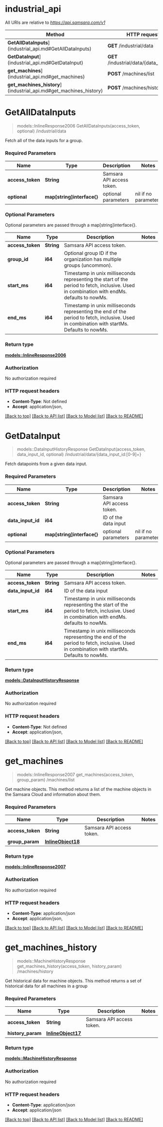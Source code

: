 # industrial_api

All URIs are relative to *https://api.samsara.com/v1*

Method | HTTP request | Description
------------- | ------------- | -------------
**GetAllDataInputs**](industrial_api.md#GetAllDataInputs) | **GET** /industrial/data | /industrial/data
**GetDataInput**](industrial_api.md#GetDataInput) | **GET** /industrial/data/{data_input_id} | /industrial/data/{data_input_id:[0-9]+}
**get_machines**](industrial_api.md#get_machines) | **POST** /machines/list | /machines/list
**get_machines_history**](industrial_api.md#get_machines_history) | **POST** /machines/history | /machines/history


# **GetAllDataInputs**
> models::InlineResponse2006 GetAllDataInputs(access_token, optional)
/industrial/data

Fetch all of the data inputs for a group.

### Required Parameters

Name | Type | Description  | Notes
------------- | ------------- | ------------- | -------------
  **access_token** | **String**| Samsara API access token. | 
 **optional** | **map[string]interface{}** | optional parameters | nil if no parameters

### Optional Parameters
Optional parameters are passed through a map[string]interface{}.

Name | Type | Description  | Notes
------------- | ------------- | ------------- | -------------
 **access_token** | **String**| Samsara API access token. | 
 **group_id** | **i64**| Optional group ID if the organization has multiple groups (uncommon). | 
 **start_ms** | **i64**| Timestamp in unix milliseconds representing the start of the period to fetch, inclusive. Used in combination with endMs. defaults to nowMs. | 
 **end_ms** | **i64**| Timestamp in unix milliseconds representing the end of the period to fetch, inclusive. Used in combination with startMs. Defaults to nowMs. | 

### Return type

[**models::InlineResponse2006**](inline_response_200_6.md)

### Authorization

No authorization required

### HTTP request headers

 - **Content-Type**: Not defined
 - **Accept**: application/json, 

[[Back to top]](#) [[Back to API list]](../README.md#documentation-for-api-endpoints) [[Back to Model list]](../README.md#documentation-for-models) [[Back to README]](../README.md)

# **GetDataInput**
> models::DataInputHistoryResponse GetDataInput(access_token, data_input_id, optional)
/industrial/data/{data_input_id:[0-9]+}

Fetch datapoints from a given data input.

### Required Parameters

Name | Type | Description  | Notes
------------- | ------------- | ------------- | -------------
  **access_token** | **String**| Samsara API access token. | 
  **data_input_id** | **i64**| ID of the data input | 
 **optional** | **map[string]interface{}** | optional parameters | nil if no parameters

### Optional Parameters
Optional parameters are passed through a map[string]interface{}.

Name | Type | Description  | Notes
------------- | ------------- | ------------- | -------------
 **access_token** | **String**| Samsara API access token. | 
 **data_input_id** | **i64**| ID of the data input | 
 **start_ms** | **i64**| Timestamp in unix milliseconds representing the start of the period to fetch, inclusive. Used in combination with endMs. defaults to nowMs. | 
 **end_ms** | **i64**| Timestamp in unix milliseconds representing the end of the period to fetch, inclusive. Used in combination with startMs. Defaults to nowMs. | 

### Return type

[**models::DataInputHistoryResponse**](DataInputHistoryResponse.md)

### Authorization

No authorization required

### HTTP request headers

 - **Content-Type**: Not defined
 - **Accept**: application/json, 

[[Back to top]](#) [[Back to API list]](../README.md#documentation-for-api-endpoints) [[Back to Model list]](../README.md#documentation-for-models) [[Back to README]](../README.md)

# **get_machines**
> models::InlineResponse2007 get_machines(access_token, group_param)
/machines/list

Get machine objects. This method returns a list of the machine objects in the Samsara Cloud and information about them.

### Required Parameters

Name | Type | Description  | Notes
------------- | ------------- | ------------- | -------------
  **access_token** | **String**| Samsara API access token. | 
  **group_param** | [**InlineObject18**](InlineObject18.md)|  | 

### Return type

[**models::InlineResponse2007**](inline_response_200_7.md)

### Authorization

No authorization required

### HTTP request headers

 - **Content-Type**: application/json
 - **Accept**: application/json, 

[[Back to top]](#) [[Back to API list]](../README.md#documentation-for-api-endpoints) [[Back to Model list]](../README.md#documentation-for-models) [[Back to README]](../README.md)

# **get_machines_history**
> models::MachineHistoryResponse get_machines_history(access_token, history_param)
/machines/history

Get historical data for machine objects. This method returns a set of historical data for all machines in a group

### Required Parameters

Name | Type | Description  | Notes
------------- | ------------- | ------------- | -------------
  **access_token** | **String**| Samsara API access token. | 
  **history_param** | [**InlineObject17**](InlineObject17.md)|  | 

### Return type

[**models::MachineHistoryResponse**](MachineHistoryResponse.md)

### Authorization

No authorization required

### HTTP request headers

 - **Content-Type**: application/json
 - **Accept**: application/json

[[Back to top]](#) [[Back to API list]](../README.md#documentation-for-api-endpoints) [[Back to Model list]](../README.md#documentation-for-models) [[Back to README]](../README.md)

